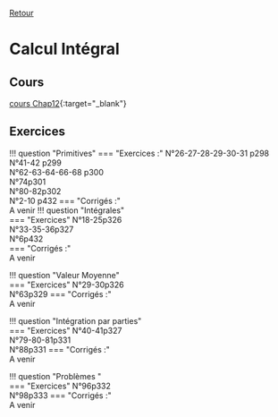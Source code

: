 [Retour](../../Chap.md)
# Calcul Intégral

    
## Cours 
[cours Chap12](./Cours-Chap12.pdf){:target="_blank"}  

## Exercices
!!! question "Primitives"
    === "Exercices :" 
         N°26-27-28-29-30-31 p298  
         N°41-42 p299  
         N°62-63-64-66-68 p300  
         N°74p301  
         N°80-82p302  
         N°2-10 p432
    === "Corrigés :"  
       A venir
!!! question "Intégrales"  
    === "Exercices"
        N°18-25p326  
        N°33-35-36p327  
        N°6p432  
    === "Corrigés :"  
        A venir

!!! question "Valeur Moyenne"  
    === "Exercices"
        N°29-30p326  
        N°63p329
    === "Corrigés :"  
        A venir  
        
!!! question "Intégration par parties"  
    === "Exercices"
        N°40-41p327  
        N°79-80-81p331  
        N°88p331
    === "Corrigés :"  
        A venir


!!! question "Problèmes "  
    === "Exercices"
        N°96p332  
        N°98p333
    === "Corrigés :"  
        A venir

